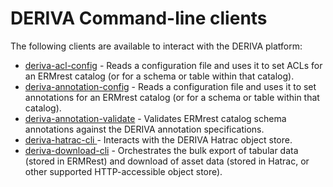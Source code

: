 DERIVA Command-line clients
===========================

The following clients are available to interact with the DERIVA platform:

* [deriva-acl-config](deriva-acl-config.html) - Reads a configuration file and uses it to set ACLs for an ERMrest catalog (or for a schema or table within that catalog).
* [deriva-annotation-config](deriva-annotation-config.html) - Reads a configuration file and uses it to set annotations for an ERMrest catalog (or for a schema or table within that catalog). 
* [deriva-annotation-validate](deriva-annotation-validate.html) - Validates ERMrest catalog schema annotations against the DERIVA annotation specifications.
* [deriva-hatrac-cli ](deriva-hatrac-cli.html) - Interacts with the DERIVA Hatrac object store.
* [deriva-download-cli](deriva-download-cli.html) - Orchestrates the bulk export of tabular data (stored in ERMRest) and download of asset data (stored in Hatrac, or other supported HTTP-accessible object store).